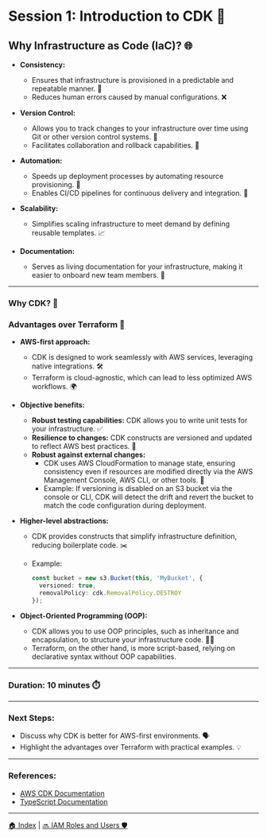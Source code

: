 # Session 1: Introduction to CDK 🚀

## **Why Infrastructure as Code (IaC)?** 🌐

- **Consistency:**
  - Ensures that infrastructure is provisioned in a predictable and repeatable manner. 🔄
  - Reduces human errors caused by manual configurations. ❌

- **Version Control:**
  - Allows you to track changes to your infrastructure over time using Git or other version control systems. 📜
  - Facilitates collaboration and rollback capabilities. 🤝

- **Automation:**
  - Speeds up deployment processes by automating resource provisioning. 🚀
  - Enables CI/CD pipelines for continuous delivery and integration. 🔧

- **Scalability:**
  - Simplifies scaling infrastructure to meet demand by defining reusable templates. 📈

- **Documentation:**
  - Serves as living documentation for your infrastructure, making it easier to onboard new team members. 📖

---

### **Why CDK?** 🤔

### **Advantages over Terraform** 🌟

- **AWS-first approach:**
  - CDK is designed to work seamlessly with AWS services, leveraging native integrations. 🛠️
  - Terraform is cloud-agnostic, which can lead to less optimized AWS workflows. 🌍

- **Objective benefits:**
  - **Robust testing capabilities:** CDK allows you to write unit tests for your infrastructure. ✅
  - **Resilience to changes:** CDK constructs are versioned and updated to reflect AWS best practices. 🔄
  - **Robust against external changes:**
    - CDK uses AWS CloudFormation to manage state, ensuring consistency even if resources are modified directly via the AWS Management Console, AWS CLI, or other tools. 🔄
    - Example: If versioning is disabled on an S3 bucket via the console or CLI, CDK will detect the drift and revert the bucket to match the code configuration during deployment.

- **Higher-level abstractions:**
  - CDK provides constructs that simplify infrastructure definition, reducing boilerplate code. ✂️
  - Example:

    ```typescript
    const bucket = new s3.Bucket(this, 'MyBucket', {
      versioned: true,
      removalPolicy: cdk.RemovalPolicy.DESTROY
    });
    ```

- **Object-Oriented Programming (OOP):**
  - CDK allows you to use OOP principles, such as inheritance and encapsulation, to structure your infrastructure code. 🧑‍💻
  - Terraform, on the other hand, is more script-based, relying on declarative syntax without OOP capabilities.

---

### **Duration:** 10 minutes ⏱️

---

### **Next Steps:**

- Discuss why CDK is better for AWS-first environments. 🗣️
- Highlight the advantages over Terraform with practical examples. 💡

---

### **References:**

- [AWS CDK Documentation](https://docs.aws.amazon.com/cdk/latest/guide/home.html)
- [TypeScript Documentation](https://www.typescriptlang.org/docs/)

---

[🏠 Index](../README.md) | [🔜 IAM Roles and Users 🛡️](./02-iam-roles-users.md)
